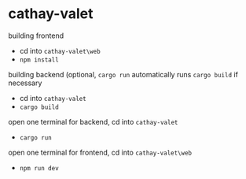 # cathay-valet

building frontend
- cd into `cathay-valet\web`
- `npm install`

building backend (optional, `cargo run` automatically runs `cargo build` if necessary
- cd into `cathay-valet`
- `cargo build`

open one terminal for backend, cd into `cathay-valet`
- `cargo run`

open one terminal for frontend, cd into `cathay-valet\web`
- `npm run dev`
